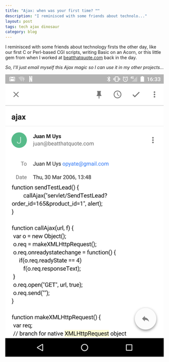 ```yaml
---
title: "Ajax: when was your first time? ™"
description: "I reminisced with some friends about technolo..."
layout: post
tags: tech ajax dinosaur
category: blog
---
```


I reminisced with some friends about technology firsts the other day, like our first C or Perl-based CGI scripts, writing Basic on an Acorn, or this little gem from when I worked at [beatthatquote.com](http://beatthatquote.com/) back in the day.

_So, I'll just email myself this Ajax magic so I can use it in my other projects..._

![Ajax magic](/assets/posts/2016-02-29-ajax-when-was-your-first-time/ajax.png)

